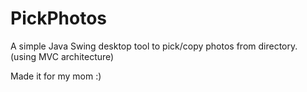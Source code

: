 # PickPhotos

A simple Java Swing desktop tool to pick/copy photos from directory. (using MVC architecture)

Made it for my mom :)
